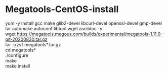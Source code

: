 # Megatools-CentOS-install  
yum -y install gcc make glib2-devel libcurl-devel openssl-devel gmp-devel tar automake autoconf libtool wget asciidoc -y  
wget https://megatools.megous.com/builds/experimental/megatools-1.11.0-git-20200830.tar.gz  
tar -xzvf megatools*.tar.gz  
cd megatools*  
./configure  
make  
make install
